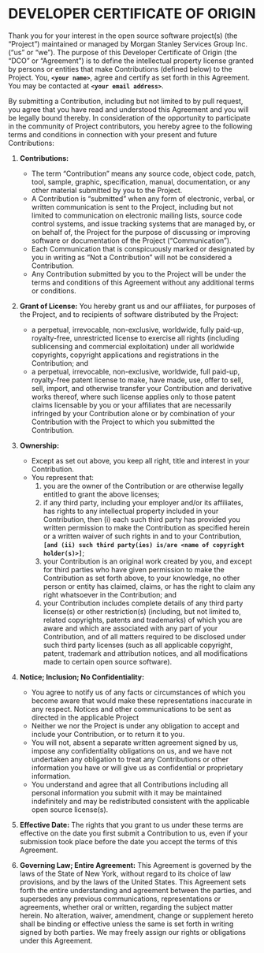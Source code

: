# DEVELOPER CERTIFICATE OF ORIGIN

Thank you for your interest in the open source software project(s) (the “Project”) maintained or managed by 
Morgan Stanley Services Group Inc. (“us” or “we”). The purpose of this Developer Certificate of Origin (the “DCO” or
“Agreement”) is to define the intellectual property license granted by persons or entities that make Contributions 
(defined below) to the Project. You, **`<your name>`**, agree and certify as set forth in this Agreement. You may be 
contacted at **`<your email address>`**.

By submitting a Contribution, including but not limited to by pull request, you agree that you have read and 
understood this Agreement and you will be legally bound thereby.  In consideration of the opportunity to 
participate in the community of Project contributors, you hereby agree to the following terms and conditions in 
connection with your present and future Contributions: 

1. **Contributions:** 
    * The term “Contribution” means any source code, object code, patch, tool, sample, graphic, specification, 
    manual, documentation, or any other material submitted by you to the Project. 
    * A Contribution is “submitted” when any form of electronic, verbal, or written communication is sent to the 
    Project, including but not limited to communication on electronic mailing lists, source code control systems,
    and issue tracking systems that are managed by, or on behalf of, the Project for the purpose of discussing or
    improving software or documentation of the Project (“Communication”). 
    * Each Communication that is conspicuously marked or designated by you in writing as “Not a Contribution” will
    not be considered a Contribution. 
    * Any Contribution submitted by you to the Project will be under the terms and conditions of this Agreement
    without any additional terms or conditions. 

2. **Grant of License:** You hereby grant us and our affiliates, for purposes of the Project, and to recipients of 
software distributed by the Project: 
    * a perpetual, irrevocable, non-exclusive, worldwide, fully paid-up, royalty-free, unrestricted license to 
    exercise all rights (including sublicensing and commercial exploitation) under all worldwide copyrights, 
    copyright applications and registrations in the Contribution; and 
    * a perpetual, irrevocable, non-exclusive, worldwide, full paid-up, royalty-free patent license to make, 
    have made, use, offer to sell, sell, import, and otherwise transfer your Contribution and derivative works 
    thereof, where such license applies only to those patent claims licensable by you or your affiliates that 
    are necessarily infringed by your Contribution alone or by combination of your Contribution with the Project 
    to which you submitted the Contribution.

3. **Ownership:** 
    * Except as set out above, you keep all right, title and interest in your Contribution.
    * You represent that: 
        1. you are the owner of the Contribution or are otherwise legally entitled to grant the above licenses;
        1. if any third party, including your employer and/or its affiliates, has rights to any intellectual 
        property included in your Contribution, then (i) each such third party has provided you written permission 
        to make the Contribution as specified herein or a written waiver of such rights in and to your Contribution, 
        **`[and (ii) such third party(ies) is/are <name of copyright holder(s)>]`**;
        1. your Contribution is an original work created by you, and except for third parties who have given 
        permission to make the Contribution as set forth above, to your knowledge, no other person or entity has 
        claimed, claims, or has the right to claim any right whatsoever in the Contribution; and
        1. your Contribution includes complete details of any third party license(s) or other restriction(s) 
        (including, but not limited to, related copyrights, patents and trademarks) of which you are aware and 
        which are associated with any part of your Contribution, and of all matters required to be disclosed under 
        such third party licenses (such as all applicable copyright, patent, trademark and attribution notices, and 
        all modifications made to certain open source software). 

4. **Notice; Inclusion; No Confidentiality:** 
    * You agree to notify us of any facts or circumstances of which you become aware that would make these 
    representations inaccurate in any respect. Notices and other communications to be sent as directed in the 
    applicable Project
    * Neither we nor the Project is under any obligation to accept and include your Contribution, or to return it to you. 
    * You will not, absent a separate written agreement signed by us, impose any confidentiality obligations 
    on us, and we have not undertaken any obligation to treat any Contributions or other information you have 
    or will give us as confidential or proprietary information.
    * You understand and agree that all Contributions including all personal information you submit with it may 
    be maintained indefinitely and may be redistributed consistent with the applicable open source license(s).

5. **Effective Date:** The rights that you grant to us under these terms are effective on the date you first 
submit a Contribution to us, even if your submission took place before the date you accept the terms of this Agreement. 

6. **Governing Law; Entire Agreement:** This Agreement is governed by the laws of the State of New York, 
without regard to its choice of law provisions, and by the laws of the United States.  This Agreement sets 
forth the entire understanding and agreement between the parties, and supersedes any previous communications, 
representations or agreements, whether oral or written, regarding the subject matter herein.  No alteration, waiver, 
amendment, change or supplement hereto shall be binding or effective unless the same is set forth in writing 
signed by both parties. We may freely assign our rights or obligations under this Agreement.

